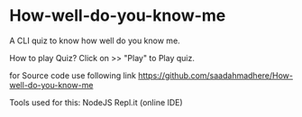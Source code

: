 # How-well-do-you-know-me
A CLI quiz to know how well do you know me.

How to play Quiz?
Click on >> "Play" to Play quiz.

for Source code use following link
https://github.com/saadahmadhere/How-well-do-you-know-me

Tools used for this:
NodeJS
Repl.it (online IDE)
